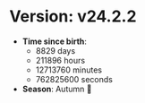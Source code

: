# Version: v24.2.2
- **Time since birth**:
  - 8829 days
  - 211896 hours
  - 12713760 minutes
  - 762825600 seconds
- **Season**: Autumn 🍁
